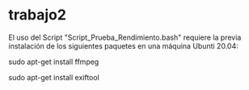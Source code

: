 # trabajo2

El uso del Script "Script_Prueba_Rendimiento.bash" requiere la previa instalación de los siguientes paquetes en una máquina Ubunti 20.04:

sudo apt-get install ffmpeg

sudo apt-get install exiftool
